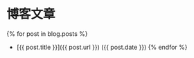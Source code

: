 # 博客文章

{% for post in blog.posts %}
- [{{ post.title }}]({{ post.url }}) ({{ post.date }})
{% endfor %}